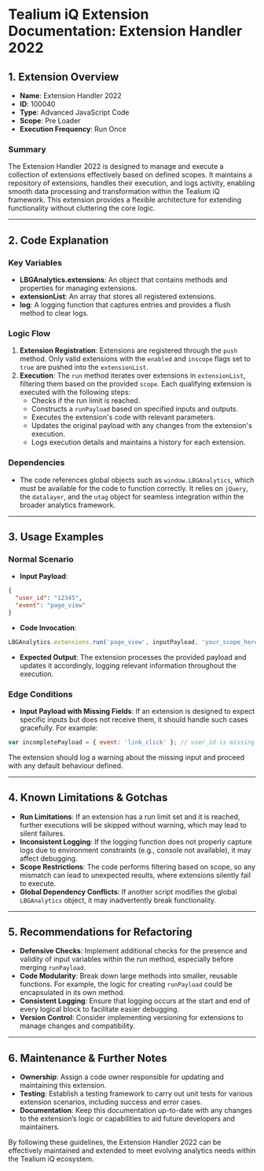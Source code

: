 # Tealium iQ Extension Documentation: Extension Handler 2022

## 1. Extension Overview
- **Name**: Extension Handler 2022
- **ID**: 100040
- **Type**: Advanced JavaScript Code
- **Scope**: Pre Loader
- **Execution Frequency**: Run Once

### Summary
The Extension Handler 2022 is designed to manage and execute a collection of extensions effectively based on defined scopes. It maintains a repository of extensions, handles their execution, and logs activity, enabling smooth data processing and transformation within the Tealium iQ framework. This extension provides a flexible architecture for extending functionality without cluttering the core logic.

---

## 2. Code Explanation

### Key Variables
- **LBGAnalytics.extensions**: An object that contains methods and properties for managing extensions.
- **extensionList**: An array that stores all registered extensions.
- **log**: A logging function that captures entries and provides a flush method to clear logs.

### Logic Flow
1. **Extension Registration**: Extensions are registered through the `push` method. Only valid extensions with the `enabled` and `inscope` flags set to `true` are pushed into the `extensionList`.
2. **Execution**: The `run` method iterates over extensions in `extensionList`, filtering them based on the provided `scope`. Each qualifying extension is executed with the following steps:
   - Checks if the run limit is reached.
   - Constructs a `runPayload` based on specified inputs and outputs.
   - Executes the extension's code with relevant parameters.
   - Updates the original payload with any changes from the extension's execution.
   - Logs execution details and maintains a history for each extension.

### Dependencies
- The code references global objects such as `window.LBGAnalytics`, which must be available for the code to function correctly. It relies on `jQuery`, the `datalayer`, and the `utag` object for seamless integration within the broader analytics framework.

---

## 3. Usage Examples

### Normal Scenario
- **Input Payload**: 
```json
{
  "user_id": "12345",
  "event": "page_view"
}
```
- **Code Invocation**:
```javascript
LBGAnalytics.extensions.run('page_view', inputPayload, 'your_scope_here');
```
- **Expected Output**: The extension processes the provided payload and updates it accordingly, logging relevant information throughout the execution.

### Edge Conditions
- **Input Payload with Missing Fields**:
If an extension is designed to expect specific inputs but does not receive them, it should handle such cases gracefully. For example:
```javascript
var incompletePayload = { event: 'link_click' }; // user_id is missing
```
The extension should log a warning about the missing input and proceed with any default behaviour defined.

---

## 4. Known Limitations & Gotchas
- **Run Limitations**: If an extension has a run limit set and it is reached, further executions will be skipped without warning, which may lead to silent failures.
- **Inconsistent Logging**: If the logging function does not properly capture logs due to environment constraints (e.g., console not available), it may affect debugging.
- **Scope Restrictions**: The code performs filtering based on scope, so any mismatch can lead to unexpected results, where extensions silently fail to execute.
- **Global Dependency Conflicts**: If another script modifies the global `LBGAnalytics` object, it may inadvertently break functionality.

---

## 5. Recommendations for Refactoring
- **Defensive Checks**: Implement additional checks for the presence and validity of input variables within the run method, especially before merging `runPayload`.
- **Code Modularity**: Break down large methods into smaller, reusable functions. For example, the logic for creating `runPayload` could be encapsulated in its own method.
- **Consistent Logging**: Ensure that logging occurs at the start and end of every logical block to facilitate easier debugging.
- **Version Control**: Consider implementing versioning for extensions to manage changes and compatibility.

---

## 6. Maintenance & Further Notes
- **Ownership**: Assign a code owner responsible for updating and maintaining this extension.
- **Testing**: Establish a testing framework to carry out unit tests for various extension scenarios, including success and error cases.
- **Documentation**: Keep this documentation up-to-date with any changes to the extension’s logic or capabilities to aid future developers and maintainers.

By following these guidelines, the Extension Handler 2022 can be effectively maintained and extended to meet evolving analytics needs within the Tealium iQ ecosystem.